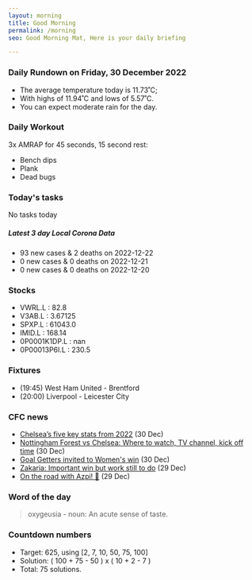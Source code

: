 ```yaml
---
layout: morning
title: Good Morning
permalink: /morning
seo: Good Morning Mat, Here is your daily briefing

---
```


<!-- weather_marker starts -->
### Daily Rundown on Friday, 30 December 2022

- The average temperature today is 11.73˚C;
- With highs of 11.94˚C and lows of 5.57˚C.
- You can expect moderate rain for the day.

<!-- weather_marker ends -->

### Daily Workout
<!-- workout_marker starts -->
3x AMRAP for 45 seconds, 15 second rest:

- Bench dips
- Plank
- Dead bugs

<!-- workout_marker ends -->

### Today's tasks
<!-- task_marker starts -->
No tasks today
<!-- task_marker ends -->

<!-- c19_marker starts -->
##### Latest 3 day Local Corona Data

- 93 new cases & 2 deaths on 2022-12-22
- 0 new cases & 0 deaths on 2022-12-21
- 0 new cases & 0 deaths on 2022-12-20

<!-- c19_marker ends -->

### Stocks

<!-- stocks_marker starts -->

- VWRL.L : 82.8
- V3AB.L : 3.67125
- SPXP.L : 61043.0
- IMID.L : 168.14
- 0P0001K1DP.L : nan
- 0P00013P6I.L : 230.5

<!-- stocks_marker ends -->

### Fixtures

<!-- sports_marker starts -->

<ul>
<li>(19:45) West Ham United - Brentford</li>
<li>(20:00) Liverpool - Leicester City</li>
</ul>

<!-- sports_marker ends -->

### CFC news

<!-- cfc_marker starts -->
- [Chelsea’s five key stats from 2022](https://chelseafc.com/en/news/article/chelseas-five-key-stats-from-2022) (30 Dec)
- [Nottingham Forest vs Chelsea: Where to watch, TV channel, kick off time](https://chelseafc.com/en/news/article/nottingham-forest-vs-chelsea-where-to-watch-tv-channel-kick-off-time) (30 Dec)
- [Goal Getters invited to Women's win](https://chelseafc.com/en/news/article/goal-getters-invited-to-womens-win) (30 Dec)
- [Zakaria: Important win but work still to do](https://chelseafc.com/en/news/article/zakaria-important-win-but-work-still-to-do) (29 Dec)
- [On the road with Azpi! 🚌](https://chelseafc.com/en/video/on-the-road-with-cesar-azpilicueta-or-on-the-road-episode-2-or-presented-by) (29 Dec)

<!-- cfc_marker ends -->

### Word of the day
<!-- word_marker starts -->

 > oxygeusia - noun: An acute sense of taste.

<!-- word_marker ends -->

### Countdown numbers
<!-- game_marker starts -->

- Target: 625, using [2, 7, 10, 50, 75, 100]
- Solution: ( 100 + 75 - 50 ) x ( 10 + 2 - 7 )
- Total: 75 solutions.

<!-- game_marker ends -->